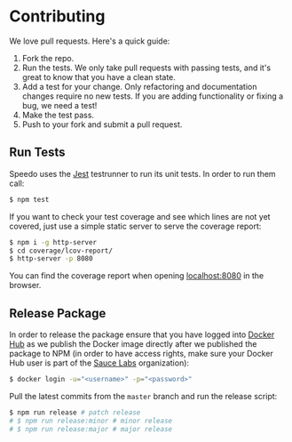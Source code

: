 Contributing
============

We love pull requests. Here's a quick guide:

1. Fork the repo.
2. Run the tests. We only take pull requests with passing tests, and it's great to know that you have a clean state.
3. Add a test for your change. Only refactoring and documentation changes require no new tests. If you are adding functionality or fixing a bug, we need a test!
4. Make the test pass.
5. Push to your fork and submit a pull request.

## Run Tests

Speedo uses the [Jest](https://jestjs.io/) testrunner to run its unit tests. In order to run them call:

```sh
$ npm test
```

If you want to check your test coverage and see which lines are not yet covered, just use a simple static server to serve the coverage report:

```sh
$ npm i -g http-server
$ cd coverage/lcov-report/
$ http-server -p 8080
```

You can find the coverage report when opening [localhost:8080](http://localhost:8080) in the browser.

## Release Package

In order to release the package ensure that you have logged into [Docker Hub](https://hub.docker.com/) as we publish the Docker image directly after we published the package to NPM (in order to have access rights, make sure your Docker Hub user is part of the [Sauce Labs](https://hub.docker.com/u/saucelabs) organization):

```sh
$ docker login -u="<username>" -p="<password>"
```

Pull the latest commits from the `master` branch and run the release script:

```sh
$ npm run release # patch release
# $ npm run release:minor # minor release
# $ npm run release:major # major release
```
